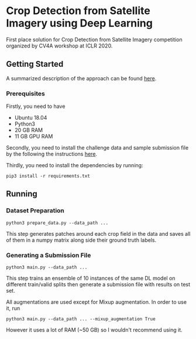 # Crop Detection from Satellite Imagery using Deep Learning

First place solution for Crop Detection from Satellite Imagery competition organized by CV4A workshop at ICLR 2020.

## Getting Started

A summarized description of the approach can be found [here](https://zindi.africa/competitions/iclr-workshop-challenge-2-radiant-earth-computer-vision-for-crop-recognition/discussions/1147).

### Prerequisites

Firstly, you need to have 

* Ubuntu 18.04 
* Python3
* 20 GB RAM
* 11 GB GPU RAM

Secondly, you need to install the challenge data and sample submission file by the following the instructions [here](https://zindi.africa/competitions/iclr-workshop-challenge-2-radiant-earth-computer-vision-for-crop-recognition/data).

Thirdly, you need to install the dependencies by running:

```
pip3 install -r requirements.txt
```

## Running

### Dataset Preparation

```
python3 prepare_data.py --data_path ...
```

This step generates patches around each crop field in the data and saves all of them in a numpy matrix along side their ground truth labels.

### Generating a Submission File

```
python3 main.py --data_path ...
```

This step trains an ensemble of 10 instances of the same DL model on different train/valid splits then generate a submission file with results on test set. 

All augmentations are used except for Mixup augmentation. In order to use it, run

```
python3 main.py --data_path ... --mixup_augmentation True
```

However it uses a lot of RAM (~50 GB) so I wouldn't recommend using it.

